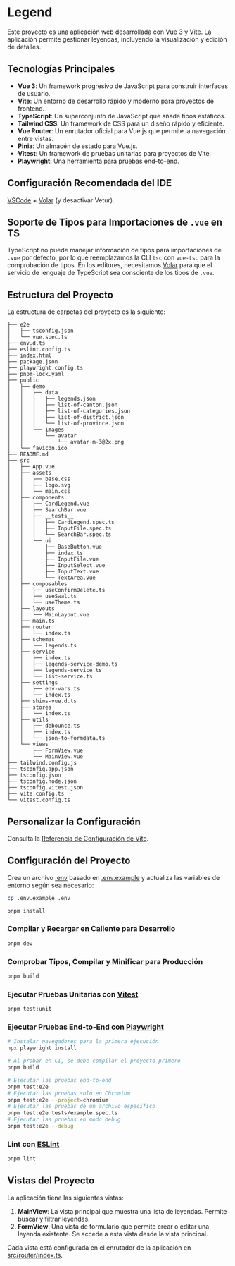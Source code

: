 # Legend

Este proyecto es una aplicación web desarrollada con Vue 3 y Vite. La aplicación permite gestionar leyendas, incluyendo la visualización y edición de detalles.

## Tecnologías Principales

- **Vue 3**: Un framework progresivo de JavaScript para construir interfaces de usuario.
- **Vite**: Un entorno de desarrollo rápido y moderno para proyectos de frontend.
- **TypeScript**: Un superconjunto de JavaScript que añade tipos estáticos.
- **Tailwind CSS**: Un framework de CSS para un diseño rápido y eficiente.
- **Vue Router**: Un enrutador oficial para Vue.js que permite la navegación entre vistas.
- **Pinia**: Un almacén de estado para Vue.js.
- **Vitest**: Un framework de pruebas unitarias para proyectos de Vite.
- **Playwright**: Una herramienta para pruebas end-to-end.

## Configuración Recomendada del IDE

[VSCode](https://code.visualstudio.com/) + [Volar](https://marketplace.visualstudio.com/items?itemName=Vue.volar) (y desactivar Vetur).

## Soporte de Tipos para Importaciones de `.vue` en TS

TypeScript no puede manejar información de tipos para importaciones de `.vue` por defecto, por lo que reemplazamos la CLI `tsc` con `vue-tsc` para la comprobación de tipos. En los editores, necesitamos [Volar](https://marketplace.visualstudio.com/items?itemName=Vue.volar) para que el servicio de lenguaje de TypeScript sea consciente de los tipos de `.vue`.

## Estructura del Proyecto

La estructura de carpetas del proyecto es la siguiente:

```plaintext
├── e2e
│   ├── tsconfig.json
│   └── vue.spec.ts
├── env.d.ts
├── eslint.config.ts
├── index.html
├── package.json
├── playwright.config.ts
├── pnpm-lock.yaml
├── public
│   ├── demo
│   │   ├── data
│   │   │   ├── legends.json
│   │   │   ├── list-of-canton.json
│   │   │   ├── list-of-categories.json
│   │   │   ├── list-of-district.json
│   │   │   └── list-of-province.json
│   │   └── images
│   │       └── avatar
│   │           └── avatar-m-3@2x.png
│   └── favicon.ico
├── README.md
├── src
│   ├── App.vue
│   ├── assets
│   │   ├── base.css
│   │   ├── logo.svg
│   │   └── main.css
│   ├── components
│   │   ├── CardLegend.vue
│   │   ├── SearchBar.vue
│   │   ├── __tests__
│   │   │   ├── CardLegend.spec.ts
│   │   │   ├── InputFile.spec.ts
│   │   │   └── SearchBar.spec.ts
│   │   └── ui
│   │       ├── BaseButton.vue
│   │       ├── index.ts
│   │       ├── InputFile.vue
│   │       ├── InputSelect.vue
│   │       ├── InputText.vue
│   │       └── TextArea.vue
│   ├── composables
│   │   ├── useConfirmDelete.ts
│   │   ├── useSwal.ts
│   │   └── useTheme.ts
│   ├── layouts
│   │   └── MainLayout.vue
│   ├── main.ts
│   ├── router
│   │   └── index.ts
│   ├── schemas
│   │   └── legends.ts
│   ├── service
│   │   ├── index.ts
│   │   ├── legends-service-demo.ts
│   │   ├── legends-service.ts
│   │   └── list-service.ts
│   ├── settings
│   │   ├── env-vars.ts
│   │   └── index.ts
│   ├── shims-vue.d.ts
│   ├── stores
│   │   └── index.ts
│   ├── utils
│   │   ├── debounce.ts
│   │   ├── index.ts
│   │   └── json-to-formdata.ts
│   └── views
│       ├── FormView.vue
│       └── MainView.vue
├── tailwind.config.js
├── tsconfig.app.json
├── tsconfig.json
├── tsconfig.node.json
├── tsconfig.vitest.json
├── vite.config.ts
└── vitest.config.ts
```

## Personalizar la Configuración

Consulta la [Referencia de Configuración de Vite](https://vite.dev/config/).

## Configuración del Proyecto

Crea un archivo [.env](http://_vscodecontentref_/8) basado en [.env.example](http://_vscodecontentref_/9) y actualiza las variables de entorno según sea necesario:

```sh
cp .env.example .env
```

```sh
pnpm install
```

### Compilar y Recargar en Caliente para Desarrollo

```sh
pnpm dev
```

### Comprobar Tipos, Compilar y Minificar para Producción

```sh
pnpm build
```

### Ejecutar Pruebas Unitarias con [Vitest](https://vitest.dev/)

```sh
pnpm test:unit
```

### Ejecutar Pruebas End-to-End con [Playwright](https://playwright.dev)

```sh
# Instalar navegadores para la primera ejecución
npx playwright install

# Al probar en CI, se debe compilar el proyecto primero
pnpm build

# Ejecutar las pruebas end-to-end
pnpm test:e2e
# Ejecutar las pruebas solo en Chromium
pnpm test:e2e --project=chromium
# Ejecutar las pruebas de un archivo específico
pnpm test:e2e tests/example.spec.ts
# Ejecutar las pruebas en modo debug
pnpm test:e2e --debug
```

### Lint con [ESLint](https://eslint.org/)

```sh
pnpm lint
```

## Vistas del Proyecto

La aplicación tiene las siguientes vistas:

1. **MainView**: La vista principal que muestra una lista de leyendas. Permite buscar y filtrar leyendas.
2. **FormView**: Una vista de formulario que permite crear o editar una leyenda existente. Se accede a esta vista desde la vista principal.

Cada vista está configurada en el enrutador de la aplicación en [src/router/index.ts](src/router/index.ts).
